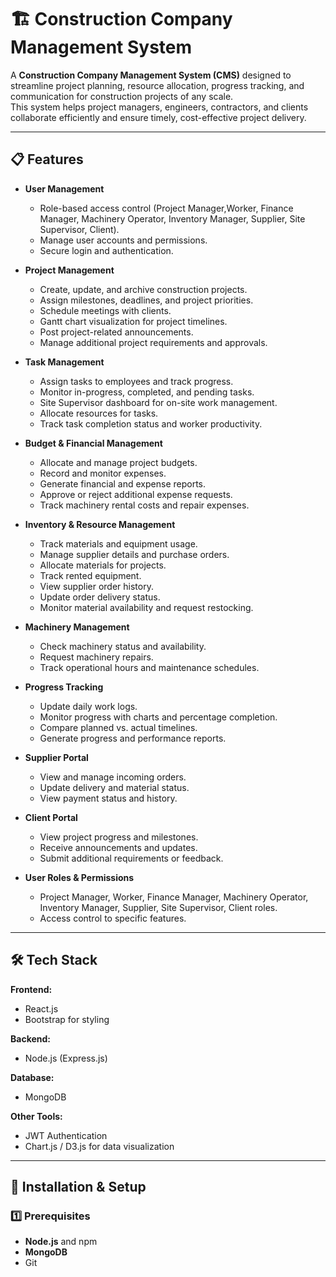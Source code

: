 # 🏗 Construction Company Management System

A **Construction Company Management System (CMS)** designed to streamline project planning, resource allocation, progress tracking, and communication for construction projects of any scale.  
This system helps project managers, engineers, contractors, and clients collaborate efficiently and ensure timely, cost-effective project delivery.

---

## 📋 Features

- **User Management**
  
  - Role-based access control (Project Manager,Worker, Finance Manager, Machinery Operator,
    Inventory Manager, Supplier, Site Supervisor, Client).
  - Manage user accounts and permissions.
  - Secure login and authentication.
  

- **Project Management**
  
  - Create, update, and archive construction projects.
  - Assign milestones, deadlines, and project priorities.
  - Schedule meetings with clients.
  - Gantt chart visualization for project timelines.
  - Post project-related announcements.
  - Manage additional project requirements and approvals.

- **Task Management**
  
  - Assign tasks to employees and track progress.
  - Monitor in-progress, completed, and pending tasks.
  - Site Supervisor dashboard for on-site work management.
  - Allocate resources for tasks.
  - Track task completion status and worker productivity.
  
- **Budget & Financial Management**
  
  - Allocate and manage project budgets.
  - Record and monitor expenses.
  - Generate financial and expense reports.
  - Approve or reject additional expense requests.
  - Track machinery rental costs and repair expenses.

- **Inventory & Resource Management**
  
  - Track materials and equipment usage.
  - Manage supplier details and purchase orders.
  - Allocate materials for projects.
  - Track rented equipment.
  - View supplier order history.
  - Update order delivery status.
  - Monitor material availability and request restocking.

- **Machinery Management**
  
  - Check machinery status and availability.
  - Request machinery repairs.
  - Track operational hours and maintenance schedules.

- **Progress Tracking**
  
  - Update daily work logs.
  - Monitor progress with charts and percentage completion.
  - Compare planned vs. actual timelines.
  - Generate progress and performance reports.

- **Supplier Portal**
  
  - View and manage incoming orders.
  - Update delivery and material status.
  - View payment status and history.

- **Client Portal**
  
  - View project progress and milestones.
  - Receive announcements and updates.
  - Submit additional requirements or feedback.

- **User Roles & Permissions**
  
  - Project Manager, Worker, Finance Manager,
    Machinery Operator, Inventory Manager, Supplier, Site Supervisor, Client roles.
  - Access control to specific features.

---

## 🛠 Tech Stack

**Frontend:**
- React.js 
- Bootstrap for styling

**Backend:**
- Node.js (Express.js) 

**Database:**
- MongoDB

**Other Tools:**
- JWT Authentication
- Chart.js / D3.js for data visualization

---

## 🚀 Installation & Setup

### 1️⃣ Prerequisites
- **Node.js** and npm
- **MongoDB** 
- Git

